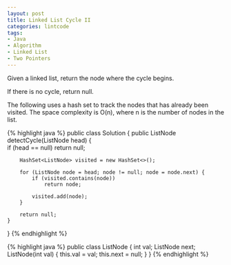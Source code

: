 ```yaml
---
layout: post
title: Linked List Cycle II
categories: lintcode
tags:
- Java
- Algorithm
- Linked List
- Two Pointers
---
```


Given a linked list, return the node where the cycle begins.

If there is no cycle, return null.

The following uses a hash set to track the nodes that has already been visited. The space complexity is O(n), where n is the number of nodes in the list.

{% highlight java %}
public class Solution {
    public ListNode detectCycle(ListNode head) {  
        if (head == null) return null;
        
        HashSet<ListNode> visited = new HashSet<>();
      
        for (ListNode node = head; node != null; node = node.next) {
            if (visited.contains(node))
                return node;
                
            visited.add(node);
        }
        
        return null;
    }
}
{% endhighlight %}

{% highlight java %}
public class ListNode {
    int val;
    ListNode next;
    ListNode(int val) {
        this.val = val;
        this.next = null;
    }
}
{% endhighlight %}